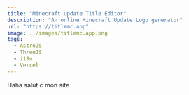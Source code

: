```yaml
---
title: "Minecraft Update Title Editor"
description: "An online Minecraft Update Logo generator"
url: "https://titlemc.app"
image: ../images/titlemc.app.png
tags:
  - AstroJS
  - ThreeJS
  - i18n
  - Vercel
---
```


Haha salut c mon site
